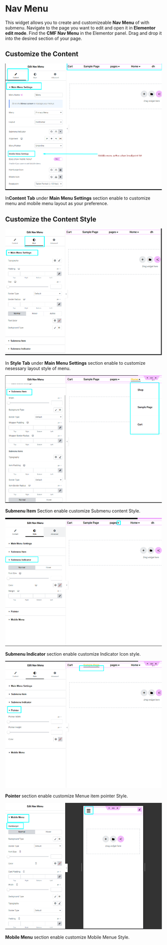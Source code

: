 # Nav Menu

This widget allows you to create and customizeable **Nav Menu** of with submenu. Navigate to the page you want to edit and open it in **Elementor edit mode**. Find the **CMF Nav Menu** in the Elementor panel. Drag and drop it into the desired section of your page.

## Customize the Content

<p class="cmf--img-wrapper">
    <img src="/assets/framework/images/widgets/special-elements/nav-menu/nav_menu_1.png" alt="nav menu">
</p>

In**Content Tab** under **Main Menu Settings** section enable to customize menu and mobile menu layout as your preference.

## Customize the Content Style

<p class="cmf--img-wrapper">
    <img src="/assets/framework/images/widgets/special-elements/nav-menu/nav_menu_2.png" alt="nav menu">
</p>

 In **Style Tab** under **Main Menu Settings** section enable to customize nesessary layout style of menu.    

<p class="cmf--img-wrapper">
    <img src="/assets/framework/images/widgets/special-elements/nav-menu/nav_menu_3.png" alt="nav menu">
</p>

**Submenu Item** Section enable customize Submenu content Style.

<p class="cmf--img-wrapper">
    <img src="/assets/framework/images/widgets/special-elements/nav-menu/nav_menu_4.png" alt="nav menu">
</p>

**Submenu Indicator** section enable customize Indicator Icon style.

<p class="cmf--img-wrapper">
    <img src="/assets/framework/images/widgets/special-elements/nav-menu/nav_menu_5.png" alt="nav menu">
</p>

**Pointer** section enable customize Menue item pointer Style.

<p class="cmf--img-wrapper">
    <img src="/assets/framework/images/widgets/special-elements/nav-menu/nav_menu_6.png" alt="nav menu">
</p>

**Mobile Menu** section enable customize Mobile Menue Style.
